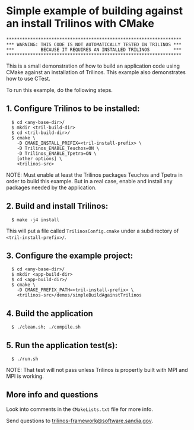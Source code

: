 # Simple example of building against an install Trilinos with CMake

```
******************************************************************
*** WARNING: THIS CODE IS NOT AUTOMATICALLY TESTED IN TRILINOS ***
***          BECAUSE IT REQUIRES AN INSTALLED TRILINOS         ***
******************************************************************
```

This is a small demonstration of how to build an application code using CMake
against an installation of Trilinos.  This example also demonstrates how to
use CTest.

To run this example, do the following steps.

## 1. Configure Trilinos to be installed:

```
  $ cd <any-base-dir>/
  $ mkdir <tril-build-dir>
  $ cd <tril-build-dir>/
  $ cmake \
    -D CMAKE_INSTALL_PREFIX=<tril-install-prefix> \
    -D Trilinos_ENABLE_Teuchos=ON \
    -D Trilinos_ENABLE_Tpetra=ON \
    [other options] \
    <trilinos-src>
```

NOTE: Must enable at least the Trilinos packages Teuchos and Tpetra in order
to build this example.  But in a real case, enable and install any packages
needed by the application.

## 2. Build and install Trilinos:

```
  $ make -j4 install
```

This will put a file called `TrilinosConfig.cmake` under a subdirectory of
`<tril-install-prefix>/`.

## 3. Configure the example project:

```
  $ cd <any-base-dir>/
  $ mkdir <app-build-dir>
  $ cd <app-build-dir>/
  $ cmake \
    -D CMAKE_PREFIX_PATH=<tril-install-prefix> \
    <trilinos-src>/demos/simpleBuildAgainstTrilinos
```

## 4. Build the application

```
  $ ./clean.sh; ./compile.sh
```

## 5. Run the application test(s):

```
  $ ./run.sh
```

NOTE: That test will not pass unless Trilinos is propertly built with MPI and
MPI is working.

## More info and questions

Look into comments in the `CMakeLists.txt` file for more info.

Send questions to trilinos-framework@software.sandia.gov.
